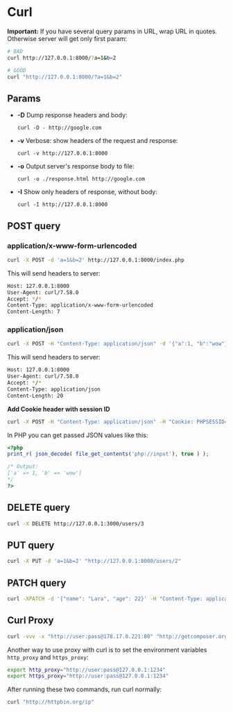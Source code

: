 # Curl

**Important:** If you have several query params in URL, wrap URL in quotes. Otherwise server will get only first param:

```bash
# BAD
curl http://127.0.0.1:8000/?a=1&b=2

# GOOD
curl "http://127.0.0.1:8000/?a=1&b=2"
```

## Params

- **-D** Dump response headers and body:
  ```
  curl -D - http://google.com
  ```
- **-v** Verbose: show headers of the request and response:
  ```
  curl -v http://127.0.0.1:8000
  ```
- **-o** Output server's response body to file:
  ```
  curl -o ./response.html http://google.com
  ```
- **-I** Show only headers of response, without body:
  ```
  curl -I http://127.0.0.1:8000
  ```

## POST query

### application/x-www-form-urlencoded

```bash
curl -X POST -d 'a=1&b=2' http://127.0.0.1:8000/index.php
```

This will send headers to server:

```bash
Host: 127.0.0.1:8000
User-Agent: curl/7.58.0
Accept: */*
Content-Type: application/x-www-form-urlencoded
Content-Length: 7
```

### application/json

```bash
curl -X POST -H "Content-Type: application/json" -d '{"a":1, "b":"wow"}' http://127.0.0.1:8000/index.php
```

This will send headers to server:

```bash
Host: 127.0.0.1:8000
User-Agent: curl/7.58.0
Accept: */*
Content-Type: application/json
Content-Length: 20
```

**Add Cookie header with session ID**

```bash
curl -X POST -H "Content-Type: application/json" -H "Cookie: PHPSESSID=f2je0;" -d '{"postId": 123}' "https://www.site.com/vote/22"
```

In PHP you can get passed JSON values like this:

```php
<?php
print_r( json_decode( file_get_contents('php://input'), true ) );

/* Output:
['a' => 1, 'b' => 'wow']
*/
?>
```

## DELETE query

```bash
curl -X DELETE http://127.0.0.1:3000/users/3
```

## PUT query

```bash
curl -X PUT -d 'a=1&b=2' "http://127.0.0.1:8000/users/2"
```

## PATCH query

```bash
curl -XPATCH -d '{"name": "Lara", "age": 22}' -H "Content-Type: application/json" http://127.0.0.1:3000/api/update/123
```

## Curl Proxy

```bash
curl -vvv -x "http://user:pass@178.17.0.221:80" "http://getcomposer.org/versions"
```

Another way to use proxy with curl is to set the environment variables `http_proxy` and `https_proxy`:

```bash
export http_proxy="http://user:pass@127.0.0.1:1234"
export https_proxy="http://user:pass@127.0.0.1:1234"
```
After running these two commands, run curl normally:

```bash
curl "http://httpbin.org/ip"
```
